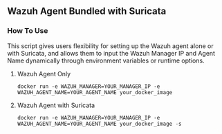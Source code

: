 ## Wazuh Agent Bundled with Suricata

### How To Use

This script gives users flexibility for setting up the Wazuh agent alone or with Suricata, and allows them to input the Wazuh Manager IP and Agent Name dynamically through environment variables or runtime options.

1. Wazuh Agent Only 
    ```
    docker run -e WAZUH_MANAGER=YOUR_MANAGER_IP -e WAZUH_AGENT_NAME=YOUR_AGENT_NAME your_docker_image
    ```

2. Wazuh Agent with Suricata
    ```
    docker run -e WAZUH_MANAGER=YOUR_MANAGER_IP -e WAZUH_AGENT_NAME=YOUR_AGENT_NAME your_docker_image -s

    ```